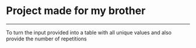 # Project made for my brother

****

To turn the input provided into a table with all unique values
and also provide the number of repetitions
